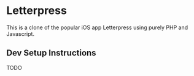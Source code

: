 Letterpress
===========

This is a clone of the popular iOS app Letterpress using purely PHP and Javascript.


Dev Setup Instructions
----------------------

TODO
